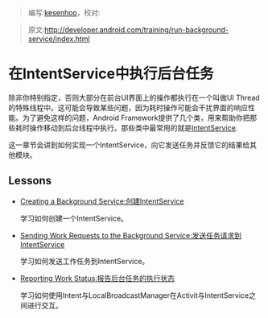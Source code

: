 > 编写:[kesenhoo](https://github.com/kesenhoo)，校对:

> 原文:<http://developer.android.com/training/run-background-service/index.html>

# 在IntentService中执行后台任务

除非你特别指定，否则大部分在前台UI界面上的操作都执行在一个叫做UI Thread的特殊线程中。这可能会导致某些问题，因为耗时操作可能会干扰界面的响应性能。为了避免这样的问题，Android Framework提供了几个类，用来帮助你把那些耗时操作移动到后台线程中执行。那些类中最常用的就是[IntentService](http://developer.android.com/reference/android/app/IntentService.html).

这一章节会讲到如何实现一个IntentService，向它发送任务并反馈它的结果给其他模块。

## Lessons

* [Creating a Background Service:创建IntentService](create-service.html)

  学习如何创建一个IntentService。


* [Sending Work Requests to the Background Service:发送任务请求到IntentService](send-request.html)

  学习如何发送工作任务到IntentService。


* [Reporting Work Status:报告后台任务的执行状态](report-status.html)

  学习如何使用Intent与LocalBroadcastManager在Activit与IntentService之间进行交互。
